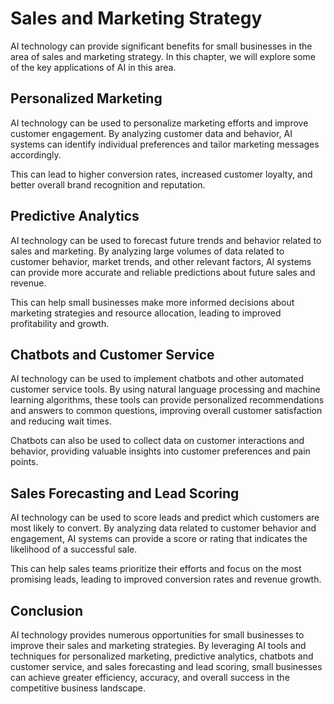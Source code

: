 Sales and Marketing Strategy
================================================================================

AI technology can provide significant benefits for small businesses in the area of sales and marketing strategy. In this chapter, we will explore some of the key applications of AI in this area.

Personalized Marketing
----------------------

AI technology can be used to personalize marketing efforts and improve customer engagement. By analyzing customer data and behavior, AI systems can identify individual preferences and tailor marketing messages accordingly.

This can lead to higher conversion rates, increased customer loyalty, and better overall brand recognition and reputation.

Predictive Analytics
--------------------

AI technology can be used to forecast future trends and behavior related to sales and marketing. By analyzing large volumes of data related to customer behavior, market trends, and other relevant factors, AI systems can provide more accurate and reliable predictions about future sales and revenue.

This can help small businesses make more informed decisions about marketing strategies and resource allocation, leading to improved profitability and growth.

Chatbots and Customer Service
-----------------------------

AI technology can be used to implement chatbots and other automated customer service tools. By using natural language processing and machine learning algorithms, these tools can provide personalized recommendations and answers to common questions, improving overall customer satisfaction and reducing wait times.

Chatbots can also be used to collect data on customer interactions and behavior, providing valuable insights into customer preferences and pain points.

Sales Forecasting and Lead Scoring
----------------------------------

AI technology can be used to score leads and predict which customers are most likely to convert. By analyzing data related to customer behavior and engagement, AI systems can provide a score or rating that indicates the likelihood of a successful sale.

This can help sales teams prioritize their efforts and focus on the most promising leads, leading to improved conversion rates and revenue growth.

Conclusion
----------

AI technology provides numerous opportunities for small businesses to improve their sales and marketing strategies. By leveraging AI tools and techniques for personalized marketing, predictive analytics, chatbots and customer service, and sales forecasting and lead scoring, small businesses can achieve greater efficiency, accuracy, and overall success in the competitive business landscape.

